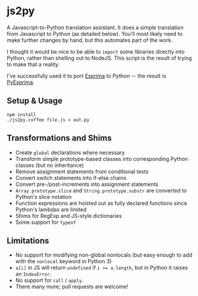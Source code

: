 js2py
=====

A Javascript-to-Python translation assistant. It does a simple translation from
Javascript to Python (as detailed below). You'll most likely need to make
further changes by hand, but this automates part of the work.

I thought it would be nice to be able to `import` some libraries directly into
Python, rather than shelling out to NodeJS. This script is the result of trying
to make that a reality.

I've successfully used it to port [Esprima][1] to Python -- the result is
[PyEsprima][2].

Setup & Usage
-------------

    npm install
    ./js2py.coffee file.js > out.py

Transformations and Shims
-------------------------

* Create `global` declarations where necessary
* Transform simple prototype-based classes into corresponding Python classes
  (but no inheritance)
* Remove assignment statements from conditional tests
* Convert switch statements into if-else chains
* Convert pre-/post-increments into assignment statements
* `Array.prototype.slice` and `String.prototype.substr` are converted to
  Python's slice notation
* Function expressions are hoisted out as fully declared functions since
  Python's lambdas are limited
* Shims for RegExp and JS-style dictionaries
* Some support for `typeof`

Limitations
-----------

* No support for modifying non-global nonlocals (but easy enough to add with
  the `nonlocal` keyword in Python 3)
* `a[i]` in JS will return `undefined` if `i >= a.length`, but in Python it
  raises an `IndexError`.
* No support for `call` / `apply`.
* There many more; pull requests are welcome!

[1]: https://github.com/ariya/esprima
[2]: https://github.com/int3/pyesprima

